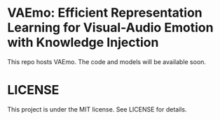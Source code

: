 # VAEmo: Efficient Representation Learning for Visual-Audio Emotion with Knowledge Injection 

This repo hosts VAEmo. The code and models will be available soon.

# LICENSE
This project is under the MIT license. See LICENSE for details.
